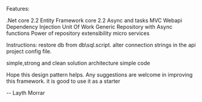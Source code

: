 Features:

.Net core 2.2
Entity Framework core 2.2
Async and tasks
MVC Webapi
Dependency Injection 
Unit Of Work
Generic Repository with Async functions
Power of repository extensibility
micro services

Instructions:
restore db from db\sql.script.
alter connection strings in the api project  config file.

simple,strong and clean solution architecture
simple code 

Hope this design pattern helps. Any suggestions are welcome in improving this framework.
it is good to use it as a starter 

-- Layth Morrar
